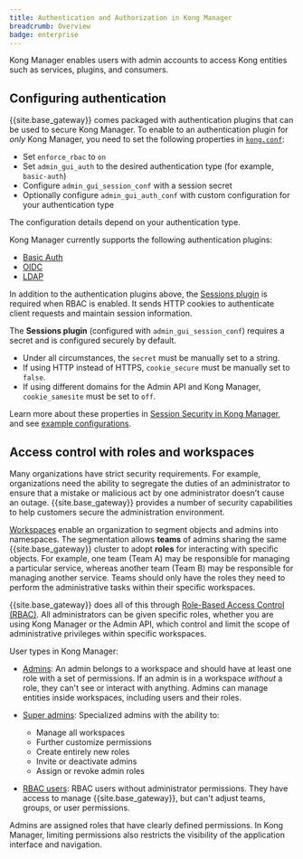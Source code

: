 ```yaml
---
title: Authentication and Authorization in Kong Manager
breadcrumb: Overview
badge: enterprise
---
```


Kong Manager enables users with admin accounts to access Kong entities such
as services, plugins, and consumers.


## Configuring authentication

{{site.base_gateway}} comes packaged with authentication plugins that can be used
to secure Kong Manager.
To enable to an authentication plugin for *only* Kong Manager, you need to set the following properties in [`kong.conf`](/gateway/{{page.kong_version}}/kong-production/kong-conf/):
* Set `enforce_rbac` to `on`
* Set `admin_gui_auth` to the desired authentication type (for example, `basic-auth`)
* Configure `admin_gui_session_conf` with a session secret
* Optionally configure `admin_gui_auth_conf` with custom configuration for your authentication type

The configuration details depend on your authentication type.

Kong Manager currently supports the following authentication plugins:

* [Basic Auth](/gateway/{{page.kong_version}}/kong-manager/auth/basic/)
* [OIDC](/gateway/{{page.kong_version}}/kong-manager/auth/oidc/mapping/)
* [LDAP](/gateway/{{page.kong_version}}/kong-manager/auth/ldap/configure/)

In addition to the authentication plugins above, the
[Sessions plugin](/gateway/{{page.kong_version}}/kong-manager/auth/sessions/)
is required when RBAC is enabled. It sends HTTP cookies to authenticate
client requests and maintain session information.

The **Sessions plugin** (configured with `admin_gui_session_conf`) requires a secret and is configured securely by default.
* Under all circumstances, the `secret` must be manually set to a string.
* If using HTTP instead of HTTPS, `cookie_secure` must be manually set to `false`.
* If using different domains for the Admin API and Kong Manager,
`cookie_samesite` must be set to `off`.

Learn more about these properties in
[Session Security in Kong Manager](/gateway/{{page.kong_version}}/kong-manager/auth/sessions/#session-security),
and see [example configurations](/gateway/{{page.kong_version}}/kong-manager/auth/sessions/#example-configurations).

## Access control with roles and workspaces

Many organizations have strict security requirements. For example, organizations need the ability to segregate the duties of an administrator to ensure that a mistake or malicious act by one administrator doesn’t cause an outage. {{site.base_gateway}} provides a number of security capabilities to help customers secure the administration environment.

[Workspaces](/gateway/{{page.kong_version}}/kong-manager/workspaces/) enable an organization to segment objects and admins into namespaces. The segmentation allows **teams** of admins sharing the same {{site.base_gateway}} cluster to adopt **roles** for interacting with specific objects. For example, one team (Team A) may be responsible for managing a particular service, whereas another team (Team B) may be responsible for managing another service. Teams should only have the roles they need to perform the administrative tasks within their specific workspaces.

{{site.base_gateway}} does all of this through [Role-Based Access Control (RBAC)](/gateway/{{page.kong_version}}/kong-manager/auth/rbac/). All administrators can be given specific roles, whether you are using Kong Manager or the Admin API, which control and limit the scope of administrative privileges within specific workspaces.

User types in Kong Manager:
* [Admins](/gateway/{{page.kong_version}}/kong-manager/auth/rbac/add-admin): An admin belongs to a workspace and should have at least one role with a set of permissions.
If an admin is in a workspace *without* a role, they can't see or interact with anything.
Admins can manage entities inside workspaces, including users and their roles.

* [Super admins](/gateway/{{page.kong_version}}/kong-manager/auth/super-admin): Specialized admins with the ability to:
  * Manage all workspaces
  * Further customize permissions
  * Create entirely new roles
  * Invite or deactivate admins
  * Assign or revoke admin roles

* [RBAC users](/gateway/{{page.kong_version}}/kong-manager/auth/rbac/add-user):
RBAC users without administrator permissions.
They have access to manage {{site.base_gateway}}, but can't adjust teams, groups, or
user permissions.

Admins are assigned roles that have clearly defined permissions.
In Kong Manager, limiting permissions also restricts the visibility of the
application interface and navigation.
